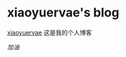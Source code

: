 # xiaoyuervae's blog

[xiaoyuervae](https://github.com/xiaoyuervae/xiaoyuervae.github.io) 这是我的个人博客

*加油*

